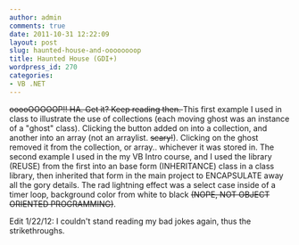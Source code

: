 ```yaml
---
author: admin
comments: true
date: 2011-10-31 12:22:09
layout: post
slug: haunted-house-and-oooooooop
title: Haunted House (GDI+)
wordpress_id: 270
categories:
- VB .NET
---
```


<del>ooooOOOOOP!! HA. Get it? Keep reading then. </del>This first example I used in class to illustrate the use of collections (each moving ghost was an instance of a "ghost" class). Clicking the button added on into a collection, and another into an array (not an arraylist. <del>scary!</del>). Clicking on the ghost removed it from the collection, or array.. whichever it was stored in. The second example I used in the my VB Intro course, and I used the library (REUSE) from the first into an base form (INHERITANCE)  class in a class library, then inherited that form in the main project to ENCAPSULATE away all the gory details. The rad lightning effect was a select case inside of a timer loop, background color from white to black <del>(NOPE, NOT OBJECT ORIENTED PROGRAMMING)</del>.
  

Edit 1/22/12: I couldn't stand reading my bad jokes again, thus the strikethroughs.



